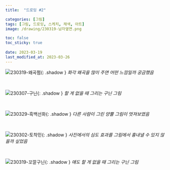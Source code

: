 ```yaml
---
title:  "드로잉 #2"

categories: [그림]
tags: [그림, 드로잉, 스케치, 채색, 아트]
image: /drawing/230319-남자옆면.png

toc: false
toc_sticky: true
 
date: 2023-03-19
last_modified_at: 2023-03-26
---
```


![230319-왜곡쩜](/drawing/230319-왜곡쩜.png){: .shadow }
_화각 왜곡을 많이 주면 어떤 느낌일까 궁금했음_

<br>

![230307-구닌](/drawing/230307-구닌.png){: .shadow }
_할 게 없을 때 그리는 구닌 그림_

<br>

![230329-흑백선화](/drawing/230329_흑백선화.png){: .shadow }
_다른 사람이 그린 양뿔 그림이 멋져보였음_

<br>

![230302-토착민](/drawing/230302-토착민.png){: .shadow }
_사진에서의 심도 효과를 그림에서 흉내낼 수 있지 않을까 싶었음_

<br>

![230319-꼬깔구닌](/drawing/230319-꼬깔구닌.png){: .shadow }
_얘도 할 게 없을 때 그리는 구닌 그림_